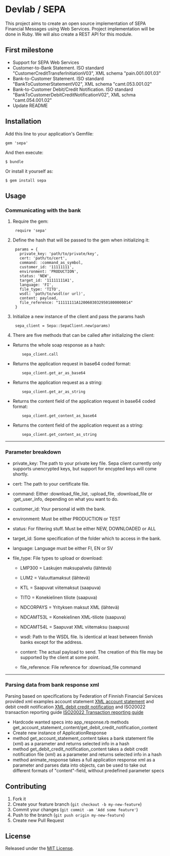 # Devlab / SEPA

This project aims to create an open source implementation of SEPA Financial Messages using Web Services. Project implementation will be done in Ruby. We will also create a REST API for this module.

## First milestone

* Support for SEPA Web Services
* Customer-to-Bank Statement. ISO standard "CustomerCreditTransferInitiationV03", XML schema "pain.001.001.03"
* Bank-to-Customer Statement. ISO standard "BankToCustomerStatementV02", XML schema "camt.053.001.02"
* Bank-to-Customer Debit/Credit Notification. ISO standard "BankToCustomerDebitCreditNotificationV02", XML schma "camt.054.001.02"
* Update README

## Installation

Add this line to your application's Gemfile:

    gem 'sepa'

And then execute:

    $ bundle

Or install it yourself as:

    $ gem install sepa

## Usage

### Communicating with the bank

1. Require the gem:

        require 'sepa'

2. Define the hash that will be passed to the gem when initializing it:

        params = {
          private_key: 'path/to/private/key',
          cert: 'path/to/cert',
          command: :command_as_symbol,
          customer_id: '11111111',
          environment: 'PRODUCTION',
          status: 'NEW',
          target_id: '11111111A1',
          language: 'FI',
          file_type: 'TITO',
          wsdl: 'path/to/wsdl(or url)',
          content: payload,
          file_reference: "11111111A12006030329501800000014"
        }

3. Initialize a new instance of the client and pass the params hash

        sepa_client = Sepa::SepaClient.new(params)

4. There are five methods that can be called after initializing the client:

  * Returns the whole soap response as a hash:
  
            sepa_client.call
  
  * Returns the application request in base64 coded format:
  
            sepa_client.get_ar_as_base64
  
  * Returns the application request as a string:
  
            sepa_client.get_ar_as_string
  
  * Returns the content field of the application request in base64 coded format:
  
            sepa_client.get_content_as_base64
  
  * Returns the content field of the application request as a string:
  
            sepa_client.get_content_as_string

***

### Parameter breakdown

* private_key: The path to your private key file. Sepa client currently only supports unencrypted keys, but support for encypted keys will come shortly.

* cert: The path to your certificate file.

* command: Either :download_file_list, :upload_file, :download_file or :get_user_info, depending on what you want to do.

* customer_id: Your personal id with the bank.

* environment: Must be either PRODUCTION or TEST

* status: For filtering stuff. Must be either NEW, DOWNLOADED or ALL

* target_id: Some specification of the folder which to access in the bank.

* language: Language must be either FI, EN or SV

* file_type: File types to upload or download:

  * LMP300 = Laskujen maksupalvelu (lähtevä)
  
  * LUM2 = Valuuttamaksut (lähtevä)
  
  * KTL = Saapuvat viitemaksut (saapuva)
  
  * TITO = Konekielinen tiliote (saapuva)
  
  * NDCORPAYS = Yrityksen maksut XML (lähtevä)
  
  * NDCAMT53L = Konekielinen XML-tiliote (saapuva)
  
  * NDCAMT54L = Saapuvat XML viitemaksu (saapuva)

  * wsdl: Path to the WSDL file. Is identical at least between finnish banks except for the address.

  * content: The actual payload to send. The creation of this file may be supported by the client at some point.

  * file_reference: File reference for :download_file command

***

### Parsing data from bank response xml
Parsing based on specifications by Federation of Finnish Financial Services provided xml examples account statement [XML account statement](http://www.fkl.fi/teemasivut/sepa/tekninen_dokumentaatio/Dokumentit/FI_camt_053_sample.xml.xml) and debit credit notification [XML debit credit notification](http://www.fkl.fi/teemasivut/sepa/tekninen_dokumentaatio/Dokumentit/FI_camt_054_sample.xml.xml) and ISO20022 transaction reporting guide [ISO20022 Transaction reporting guide](http://www.fkl.fi/en/themes/sepa/sepa_documents/Dokumentit/ISO20022_Payment_Guide.pdf)
* Hardcode wanted specs into app_response.rb methods get_account_statement_content/get_debit_credit_notification_content
* Create new instance of ApplicationResponse
* method get_account_statement_content takes a bank statement file (xml) as a parameter and returns selected info in a hash
* method get_debit_credit_notification_content takes a debit credit notification file (xml) as a parameter and returns selected info in a hash
* method animate_response takes a full application response xml as a parameter and parses data into objects, can be used to take out different formats of "content"-field, without predefined parameter specs

## Contributing

1. Fork it
2. Create your feature branch (`git checkout -b my-new-feature`)
3. Commit your changes (`git commit -am 'Add some feature'`)
4. Push to the branch (`git push origin my-new-feature`)
5. Create new Pull Request

## License

Released under the [MIT License](http://opensource.org/licenses/MIT).
